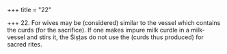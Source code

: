 +++
title = "22"

+++
22. For wives may be (considered) similar to the vessel which contains the curds (for the sacrifice). If one makes impure milk curdle in a milk-vessel and stirs it, the Śiṣṭas do not use the (curds thus produced) for sacred rites.
